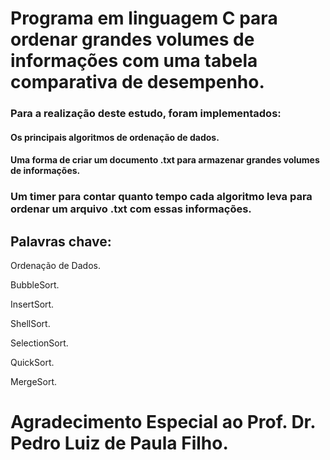 # Programa em linguagem C para ordenar grandes volumes de informações com uma tabela comparativa de desempenho.

### Para a realização deste estudo, foram implementados:

#### Os principais algoritmos de ordenação de dados.

#### Uma forma de criar um documento .txt para armazenar grandes volumes de informações.

### Um timer para contar quanto tempo cada algoritmo leva para ordenar um arquivo .txt com essas informações.


## Palavras chave:

Ordenação de Dados.

BubbleSort.

InsertSort.

ShellSort.

SelectionSort.

QuickSort.

MergeSort.

# Agradecimento Especial ao Prof. Dr. Pedro Luiz de Paula Filho.
